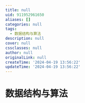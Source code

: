 ```yaml
---
title: null
uid: 911952961650
aliases: []
categories: null
tags:
  - 数据结构与算法
description: null
cover: null
cssclasses: null
author: null
originalLink: null
createTime: '2024-04-19 13:56:22'
updateTime: '2024-04-19 13:56:22'
---
```


# 数据结构与算法
